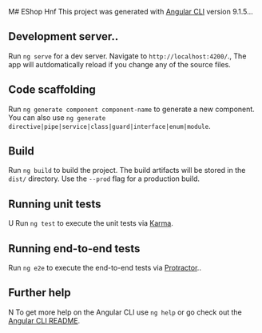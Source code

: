 M# EShop
Hnf
This project was generated with [Angular CLI](https://github.com/angular/angular-cli) version 9.1.5...

## Development server..

Run `ng serve` for a dev server. Navigate to `http://localhost:4200/`., The app will autdomatically reload if you change any of the source files.

## Code scaffolding

Run `ng generate component component-name` to generate a new component. You can also use `ng generate directive|pipe|service|class|guard|interface|enum|module`.

## Build

Run `ng build` to build the project. The build artifacts will be stored in the `dist/` directory. Use the `--prod` flag for a production build.

## Running unit tests
U
Run `ng test` to execute the unit tests via [Karma](https://karma-runner.github.io).

## Running end-to-end tests

Run `ng e2e` to execute the end-to-end tests via [Protractor](http://www.protractortest.org/)..

## Further help
N
To get more help on the Angular CLI use `ng help` or go check out the [Angular CLI README](https://github.com/angular/angular-cli/blob/master/README.md).
